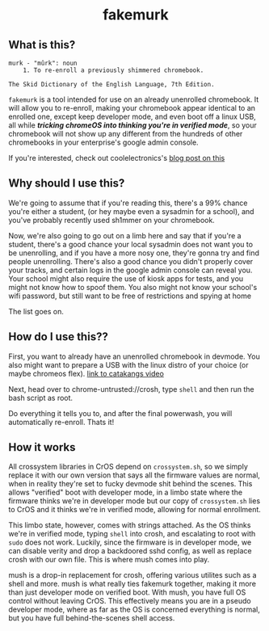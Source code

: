 <div align="center">

<h1>fakemurk</h1>

</div>

## What is this?

```
murk - "mûrk": noun
	1. To re-enroll a previously shimmered chromebook.

The Skid Dictionary of the English Language, 7th Edition.
```

`fakemurk` is a tool intended for use on an already unenrolled chromebook. It will allow you to re-enroll, making your chromebook appear identical to an enrolled one, except keep developer mode, and even boot off a linux USB, all while **_tricking chromeOS into thinking you're in verified mode_**, so your chromebook will not show up any different from the hundreds of other chromebooks in your enterprise's google admin console.

If you're interested, check out coolelectronics's [blog post on this](https://coolelectronics.me/breaking-cros-3)

## Why should I use this?

We're going to assume that if you're reading this, there's a 99% chance you're either a student, (or hey maybe even a sysadmin for a school), and you've probably recently used sh1mmer on your chromebook.

Now, we're also going to go out on a limb here and say that if you're a student, there's a good chance your local sysadmin does not want you to be unenrolling, and if you have a more nosy one, they're gonna try and find people unenrolling.
There's also a good chance you didn't properly cover your tracks, and certain logs in the google admin console can reveal you.
Your school might also require the use of kiosk apps for tests, and you might not know how to spoof them.
You also might not know your school's wifi password, but still want to be free of restrictions and spying at home

The list goes on.

## How do I use this??

First, you want to already have an unenrolled chromebook in devmode. You also might want to prepare a USB with the linux distro of your choice (or maybe chromeos flex). [link to catakangs video](here)

Next, head over to chrome-untrusted://crosh, type `shell` and then run the bash script as root.

Do everything it tells you to, and after the final powerwash, you will automatically re-enroll.
Thats it!

## How it works

All crossystem libraries in CrOS depend on `crossystem.sh`, so we simply replace it with our own version that says all the firmware values are normal, when in reality they're set to fucky devmode shit behind the scenes. This allows "verified" boot with developer mode, in a limbo state where the firmware thinks we're in developer mode but our copy of `crossystem.sh` lies to CrOS and it thinks we're in verified mode, allowing for normal enrollment.

This limbo state, however, comes with strings attached. As the OS thinks we're in verified mode, typing `shell` into crosh, and escalating to root with `sudo` does not work. Luckily, since the firmware is in developer mode, we can disable verity and drop a backdoored sshd config, as well as replace crosh with our own file. This is where mush comes into play.

mush is a drop-in replacement for crosh, offering various utilites such as a shell and more. mush is what really ties fakemurk together, making it more than just developer mode on verified boot. With mush, you have full OS control without leaving CrOS. This effectively means you are in a pseudo developer mode, where as far as the OS is concerned everything is normal, but you have full behind-the-scenes shell access.
